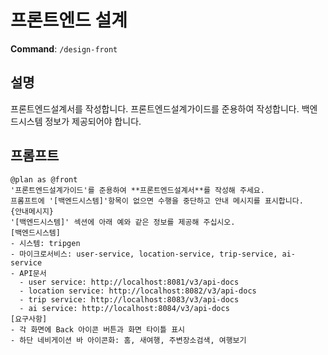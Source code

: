 # 프론트엔드 설계

**Command**: `/design-front`

## 설명
프론트엔드설계서를 작성합니다. 프론트엔드설계가이드를 준용하여 작성합니다. 백엔드시스템 정보가 제공되어야 합니다.

## 프롬프트
```
@plan as @front
'프론트엔드설계가이드'를 준용하여 **프론트엔드설계서**를 작성해 주세요.
프롬프트에 '[백엔드시스템]'항목이 없으면 수행을 중단하고 안내 메시지를 표시합니다. 
{안내메시지}
'[백엔드시스템]' 섹션에 아래 예와 같은 정보를 제공해 주십시오. 
[백엔드시스템]
- 시스템: tripgen
- 마이크로서비스: user-service, location-service, trip-service, ai-service 
- API문서
  - user service: http://localhost:8081/v3/api-docs
  - location service: http://localhost:8082/v3/api-docs
  - trip service: http://localhost:8083/v3/api-docs
  - ai service: http://localhost:8084/v3/api-docs
[요구사항]
- 각 화면에 Back 아이콘 버튼과 화면 타이틀 표시
- 하단 네비게이션 바 아이콘화: 홈, 새여행, 주변장소검색, 여행보기
```